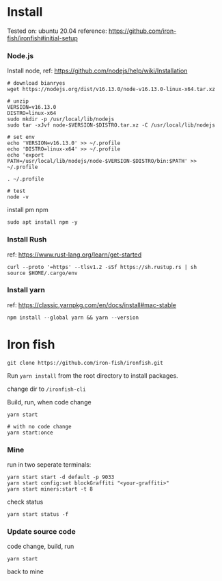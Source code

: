 # Install

Tested on: ubuntu 20.04
reference: https://github.com/iron-fish/ironfish#initial-setup

### Node.js

Install node, ref: https://github.com/nodejs/help/wiki/Installation
```
# download bianryes
wget https://nodejs.org/dist/v16.13.0/node-v16.13.0-linux-x64.tar.xz

# unzip
VERSION=v16.13.0
DISTRO=linux-x64
sudo mkdir -p /usr/local/lib/nodejs
sudo tar -xJvf node-$VERSION-$DISTRO.tar.xz -C /usr/local/lib/nodejs 

# set env
echo 'VERSION=v16.13.0' >> ~/.profile
echo 'DISTRO=linux-x64' >> ~/.profile
echo 'export PATH=/usr/local/lib/nodejs/node-$VERSION-$DISTRO/bin:$PATH' >> ~/.profile

. ~/.profile

# test
node -v
```

install pm npm
```
sudo apt install npm -y
```

### Install Rush

ref: https://www.rust-lang.org/learn/get-started
```
curl --proto '=https' --tlsv1.2 -sSf https://sh.rustup.rs | sh
source $HOME/.cargo/env
```

### Install yarn

ref: https://classic.yarnpkg.com/en/docs/install#mac-stable

```
npm install --global yarn && yarn --version

```

# Iron fish

```
git clone https://github.com/iron-fish/ironfish.git
```

Run `yarn install` from the root directory to install packages.

change dir to `/ironfish-cli`

Build, run, when code change
```
yarn start

# with no code change
yarn start:once
```

### Mine
run in two seperate terminals:
```
yarn start start -d default -p 9033
yarn start config:set blockGraffiti "<your-graffiti>"
yarn start miners:start -t 8
```

check status
```
yarn start status -f
```

### Update source code

code change, build, run
```
yarn start
```
back to mine
